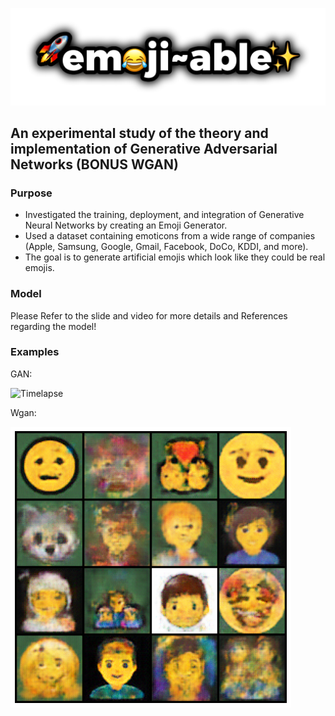 ![Emojibale](READMEimages/emojiable.png)

## An experimental study of the theory and implementation of Generative Adversarial Networks (BONUS WGAN)
### Purpose 
- Investigated the training, deployment, and integration of Generative Neural Networks by creating an Emoji Generator.
- Used a dataset containing emoticons from a wide range of companies (Apple, Samsung, Google, Gmail, Facebook, DoCo, KDDI, and more).
- The goal is to generate artificial emojis which look like they could be real emojis.

### Model
Please Refer to the slide and video for more details and References regarding the model!

### Examples
GAN: 

![Timelapse](READMEimages/progress.gif)

Wgan:

![Wgan](READMEimages/wgan.png)
